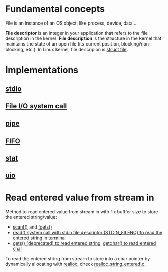 # Fundamental concepts

File is an instance of an OS object, like process, device, data,...

**File descriptor** is an integer in your application that refers to the file description in the kernel. **File description** is the structure in the kernel that maintains the state of an open file (its current position, blocking/non-blocking, etc.). In Linux kernel, file descripion is [struct file](https://github.com/TranPhucVinh/C/tree/master/Kernel/Character%20device/Character%20device%20operations/Basic%20operations).

# Implementations
## [stdio](stdio)
## [File I/O system call](System%20call)
## [pipe](pipe.md)
## [FIFO](FIFO)
## [stat](stat.md)
## [uio](uio)

# Read entered value from stream in

Method to read entered value from stream in with fix bufffer size to store the entered string/value:
* [scanf()](stdio/stdin%20and%20stdout%20API.md#scanf) and [fgets()](https://github.com/TranPhucVinh/C/blob/master/Physical%20layer/File%20IO/stdio/File%20pointer%20API.md#fgets)
* [read() system call with stdin file descriptor (STDIN_FILENO) to read the entered string in terminal](System%20call/Device%20file%20operations.md#terminal-operations)
* [gets() (deprecated) to read entered string](https://github.com/TranPhucVinh/C/blob/master/Physical%20layer/File%20IO/stdio/stdin%20and%20stdout%20API.md#gets-and-puts), [getchar() to read entered char](https://github.com/TranPhucVinh/C/blob/master/Physical%20layer/File%20IO/stdio/stdin%20and%20stdout%20API.md#getchar-putchar)

To read the entered string from stream to store into a char pointer by dynamically allocating with [realloc](../Memory/Dynamic%20memory%20allocation/API.md#realloc), check [realloc_string_entered.c](realloc_string_entered.c).
